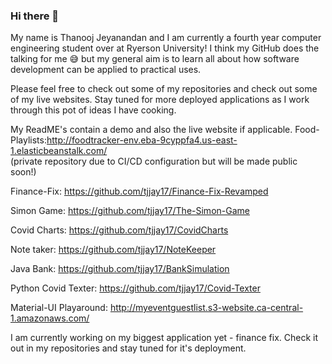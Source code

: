 ### Hi there 👋

<!--
**tjjay17/tjjay17** is a ✨ _special_ ✨ repository because its `README.md` (this file) appears on your GitHub profile. -->
My name is Thanooj Jeyanandan and I am currently a fourth year computer engineering student over at Ryerson University!
I think my GitHub does the talking for me 😅 but my general aim is to learn all about how software development can be applied to practical uses.

Please feel free to check out some of my repositories and check out some of my live websites. 
Stay tuned for more deployed applications as I work through this pot of ideas I have cooking.

My ReadME's contain a demo and also the live website if applicable.
Food-Playlists:http://foodtracker-env.eba-9cyppfa4.us-east-1.elasticbeanstalk.com/  
(private repository due to CI/CD configuration but will be made public soon!)

Finance-Fix: https://github.com/tjjay17/Finance-Fix-Revamped

Simon Game: https://github.com/tjjay17/The-Simon-Game

Covid Charts: https://github.com/tjjay17/CovidCharts

Note taker: https://github.com/tjjay17/NoteKeeper

Java Bank: https://github.com/tjjay17/BankSimulation

Python Covid Texter: https://github.com/tjjay17/Covid-Texter

Material-UI Playaround: http://myeventguestlist.s3-website.ca-central-1.amazonaws.com/



I am currently working on my biggest application yet - finance fix. Check it out in my repositories and stay tuned for it's deployment.
